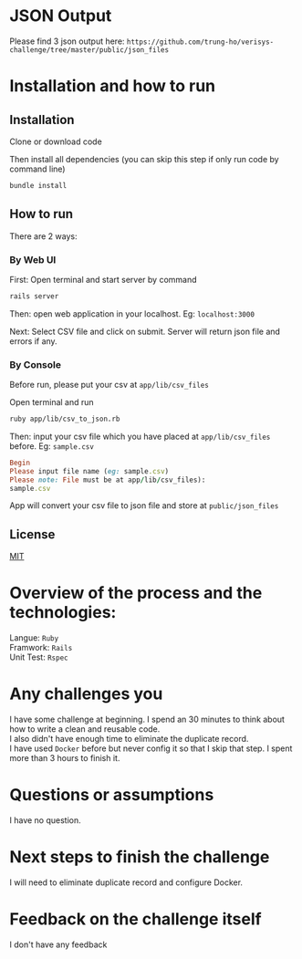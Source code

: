 # JSON Output 
Please find 3 json output here: `https://github.com/trung-ho/verisys-challenge/tree/master/public/json_files`
# Installation and how to run
## Installation
Clone or download code

Then install all dependencies (you can skip this step if only run code by command line)
```bash
bundle install
```

## How to run
There are 2 ways:

### By Web UI
First: Open terminal and start server by command
```bash
rails server
```
Then: open web application in your localhost. Eg: `localhost:3000`

Next: Select CSV file and click on submit. Server will return json file and errors if any.

### By Console
Before run, please put your csv at `app/lib/csv_files`

Open terminal and run

```bash
ruby app/lib/csv_to_json.rb
```

Then: input your csv file which you have placed at `app/lib/csv_files` before. Eg: `sample.csv`
```ruby
Begin
Please input file name (eg: sample.csv)
Please note: File must be at app/lib/csv_files):
sample.csv
```

App will convert your csv file to json file and store at `public/json_files`

## License
[MIT](https://choosealicense.com/licenses/mit/)

# Overview of the process and the technologies:
Langue: `Ruby`     
Framwork: `Rails`       
Unit Test: `Rspec`    

# Any challenges you
I have some challenge at beginning. I spend an 30 minutes to think about how to write a clean and reusable code.  
I also didn't have enough time to eliminate the duplicate record.  
I have used `Docker` before but never config it so that I skip that step. 
I spent more than 3 hours to finish it.

# Questions or assumptions
I have no question.

# Next steps to finish the challenge
I will need to eliminate duplicate record and configure Docker.

# Feedback on the challenge itself
I don't have any feedback